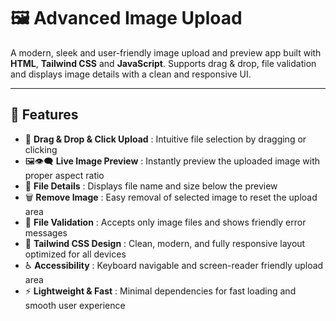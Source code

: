 # 🖼️ Advanced Image Upload

A modern, sleek and user-friendly image upload and preview app built with **HTML**, **Tailwind CSS** and **JavaScript**. Supports drag & drop, file validation and displays image details with a clean and responsive UI.

---

## 🚀 Features

- 📁 **Drag & Drop & Click Upload** : Intuitive file selection by dragging or clicking  
- 🖼👁️‍🗨️ **Live Image Preview** : Instantly preview the uploaded image with proper aspect ratio  
- 📝 **File Details** : Displays file name and size below the preview  
- 🗑️ **Remove Image** : Easy removal of selected image to reset the upload area  
- 🚫 **File Validation** : Accepts only image files and shows friendly error messages  
- 🎨 **Tailwind CSS Design** : Clean, modern, and fully responsive layout optimized for all devices  
- ♿ **Accessibility** : Keyboard navigable and screen-reader friendly upload area  
- ⚡ **Lightweight & Fast** : Minimal dependencies for fast loading and smooth user experience  
